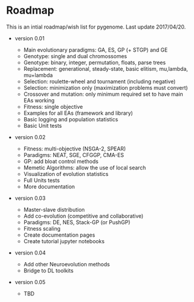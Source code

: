 # Roadmap

This is an intial roadmap/wish list for pygenome.
Last update 2017/04/20.

* version 0.01
  + Main evolutionary paradigms: GA, ES, GP (+ STGP) and GE
  + Genotype: single and dual chromossomes
  + Genotype: binary, integer, permutation, floats, parse trees
  + Replacement: generational, steady-state, basic elitism, mu,lambda, mu+lambda
  + Selection: roulette-wheel and tournament (including negative)
  + Selection: minimization only (maximization problems must convert)
  + Crossover and mutation: only minimum required set to have main EAs working
  + Fitness: single objective
  + Examples for all EAs (framework and library)
  + Basic logging and population statistics
  + Basic Unit tests

* version 0.02
  + Fitness: multi-objective (NSGA-2, SPEAR)
  + Paradigms: NEAT, SGE, CFGGP, CMA-ES
  + GP: add bloat control methods
  + Memetic Algorithms: allow the use of local search
  + Visualization of evolution statistics
  + Full Units tests
  + More documentation

* version 0.03
  + Master-slave distribution
  + Add co-evolution (competitive and collaborative)
  + Paradigms: DE, NES, Stack-GP (or PushGP)
  + Fitness scaling
  + Create documentation pages
  + Create tutorial jupyter notebooks

* version 0.04
  + Add other Neuroevolution methods
  + Bridge to DL toolkits

* version 0.05
  + TBD